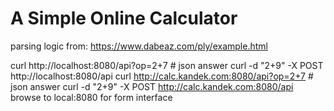 # A Simple Online Calculator
parsing logic from: https://www.dabeaz.com/ply/example.html

curl http://localhost:8080/api?op=2+7 # json answer
curl -d "2+9" -X POST http://localhost:8080/api
curl http://calc.kandek.com:8080/api?op=2+7 # json answer
curl -d "2+9" -X POST http://calc.kandek.com:8080/api
browse to local:8080 for form interface

